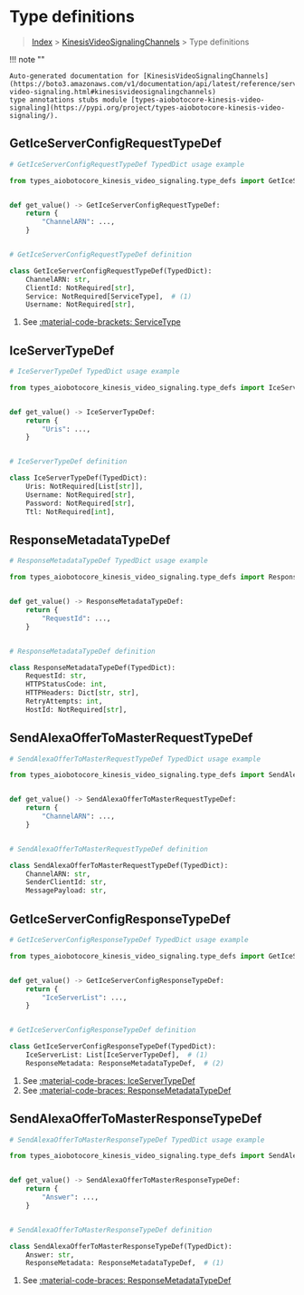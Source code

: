 # Type definitions

> [Index](../README.md) > [KinesisVideoSignalingChannels](./README.md) > Type definitions

!!! note ""

    Auto-generated documentation for [KinesisVideoSignalingChannels](https://boto3.amazonaws.com/v1/documentation/api/latest/reference/services/kinesis-video-signaling.html#kinesisvideosignalingchannels)
    type annotations stubs module [types-aiobotocore-kinesis-video-signaling](https://pypi.org/project/types-aiobotocore-kinesis-video-signaling/).



## GetIceServerConfigRequestTypeDef

```python
# GetIceServerConfigRequestTypeDef TypedDict usage example

from types_aiobotocore_kinesis_video_signaling.type_defs import GetIceServerConfigRequestTypeDef


def get_value() -> GetIceServerConfigRequestTypeDef:
    return {
        "ChannelARN": ...,
    }


# GetIceServerConfigRequestTypeDef definition

class GetIceServerConfigRequestTypeDef(TypedDict):
    ChannelARN: str,
    ClientId: NotRequired[str],
    Service: NotRequired[ServiceType],  # (1)
    Username: NotRequired[str],
```

1. See [:material-code-brackets: ServiceType](./literals.md#servicetype) 
## IceServerTypeDef

```python
# IceServerTypeDef TypedDict usage example

from types_aiobotocore_kinesis_video_signaling.type_defs import IceServerTypeDef


def get_value() -> IceServerTypeDef:
    return {
        "Uris": ...,
    }


# IceServerTypeDef definition

class IceServerTypeDef(TypedDict):
    Uris: NotRequired[List[str]],
    Username: NotRequired[str],
    Password: NotRequired[str],
    Ttl: NotRequired[int],
```

## ResponseMetadataTypeDef

```python
# ResponseMetadataTypeDef TypedDict usage example

from types_aiobotocore_kinesis_video_signaling.type_defs import ResponseMetadataTypeDef


def get_value() -> ResponseMetadataTypeDef:
    return {
        "RequestId": ...,
    }


# ResponseMetadataTypeDef definition

class ResponseMetadataTypeDef(TypedDict):
    RequestId: str,
    HTTPStatusCode: int,
    HTTPHeaders: Dict[str, str],
    RetryAttempts: int,
    HostId: NotRequired[str],
```

## SendAlexaOfferToMasterRequestTypeDef

```python
# SendAlexaOfferToMasterRequestTypeDef TypedDict usage example

from types_aiobotocore_kinesis_video_signaling.type_defs import SendAlexaOfferToMasterRequestTypeDef


def get_value() -> SendAlexaOfferToMasterRequestTypeDef:
    return {
        "ChannelARN": ...,
    }


# SendAlexaOfferToMasterRequestTypeDef definition

class SendAlexaOfferToMasterRequestTypeDef(TypedDict):
    ChannelARN: str,
    SenderClientId: str,
    MessagePayload: str,
```

## GetIceServerConfigResponseTypeDef

```python
# GetIceServerConfigResponseTypeDef TypedDict usage example

from types_aiobotocore_kinesis_video_signaling.type_defs import GetIceServerConfigResponseTypeDef


def get_value() -> GetIceServerConfigResponseTypeDef:
    return {
        "IceServerList": ...,
    }


# GetIceServerConfigResponseTypeDef definition

class GetIceServerConfigResponseTypeDef(TypedDict):
    IceServerList: List[IceServerTypeDef],  # (1)
    ResponseMetadata: ResponseMetadataTypeDef,  # (2)
```

1. See [:material-code-braces: IceServerTypeDef](./type_defs.md#iceservertypedef) 
2. See [:material-code-braces: ResponseMetadataTypeDef](./type_defs.md#responsemetadatatypedef) 
## SendAlexaOfferToMasterResponseTypeDef

```python
# SendAlexaOfferToMasterResponseTypeDef TypedDict usage example

from types_aiobotocore_kinesis_video_signaling.type_defs import SendAlexaOfferToMasterResponseTypeDef


def get_value() -> SendAlexaOfferToMasterResponseTypeDef:
    return {
        "Answer": ...,
    }


# SendAlexaOfferToMasterResponseTypeDef definition

class SendAlexaOfferToMasterResponseTypeDef(TypedDict):
    Answer: str,
    ResponseMetadata: ResponseMetadataTypeDef,  # (1)
```

1. See [:material-code-braces: ResponseMetadataTypeDef](./type_defs.md#responsemetadatatypedef) 
